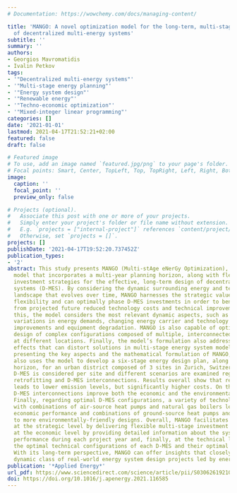```yaml
---
# Documentation: https://wowchemy.com/docs/managing-content/

title: 'MANGO: A novel optimization model for the long-term, multi-stage planning
  of decentralized multi-energy systems'
subtitle: ''
summary: ''
authors:
- Georgios Mavromatidis
- Ivalin Petkov
tags:
- '"Decentralized multi-energy systems"'
- '"Multi-stage energy planning"'
- '"Energy system design"'
- '"Renewable energy"'
- '"Techno-economic optimization"'
- '"Mixed-integer linear programming"'
categories: []
date: '2021-01-01'
lastmod: 2021-04-17T21:52:21+02:00
featured: false
draft: false

# Featured image
# To use, add an image named `featured.jpg/png` to your page's folder.
# Focal points: Smart, Center, TopLeft, Top, TopRight, Left, Right, BottomLeft, Bottom, BottomRight.
image:
  caption: ''
  focal_point: ''
  preview_only: false

# Projects (optional).
#   Associate this post with one or more of your projects.
#   Simply enter your project's folder or file name without extension.
#   E.g. `projects = ["internal-project"]` references `content/project/deep-learning/index.md`.
#   Otherwise, set `projects = []`.
projects: []
publishDate: '2021-04-17T19:52:20.737452Z'
publication_types:
- '2'
abstract: This study presents MANGO (Multi-stAge eNerGy Optimization), a novel optimization
  model that incorporates a multi-year planning horizon, along with flexible, multi-stage
  investment strategies for the effective, long-term design of decentralized multi-energy
  systems (D-MES). By considering the dynamic surrounding energy and techno-economic
  landscape that evolves over time, MANGO harnesses the strategic value of investment
  flexibility and can optimally phase D-MES investments in order to benefit, for instance,
  from projected future reduced technology costs and technical improvements. To achieve
  this, the model considers the most relevant dynamic aspects, such as year-to-year
  variations in energy demands, changing energy carrier and technology prices, technical
  improvements and equipment degradation. MANGO is also capable of optimizing the
  design of complex configurations composed of multiple, interconnected D-MES installed
  at different locations. Finally, the model’s formulation also addresses end-of-horizon
  effects that can distort solutions in multi-stage energy system models. Besides
  presenting the key aspects and the mathematical formulation of MANGO, this study
  also uses the model to develop a six-stage energy design plan, along a 30-year project
  horizon, for an urban district composed of 3 sites in Zurich, Switzerland. One candidate
  D-MES is considered per site and different scenarios are examined regarding building
  retrofitting and D-MES interconnections. Results overall show that retrofitting
  leads to lower emission levels, but significantly higher costs. On the other hand,
  D-MES interconnections improve both the economic and the environmental system performance.
  Finally, regarding optimal D-MES configurations, a variety of technologies is used,
  with combinations of air-source heat pumps and natural gas boilers leading to better
  economic performance and combinations of ground-source heat pumps and biomass boilers
  to more environmentally-friendly designs. Overall, MANGO facilitates D-MES decision-making
  at the strategic level by delivering flexible multi-stage investment strategies,
  at the economic level by providing detailed information about the systems’ economic
  performance during each project year and, finally, at the technical level by specifying
  the optimal technical configurations of each D-MES and their optimal operating schedules.
  With its long-term perspective, MANGO can offer insights that closely match the
  dynamic class of real-world energy system design projects led by energy developers.
publication: '*Applied Energy*'
url_pdf: https://www.sciencedirect.com/science/article/pii/S030626192100129X
doi: https://doi.org/10.1016/j.apenergy.2021.116585
---
```

